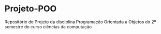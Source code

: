 # Projeto-POO

Repositório do Projeto da disciplina Programação Orientada a Objetos do 2º semestre do curso ciências da computação
